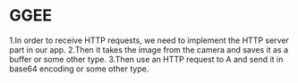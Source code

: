 # GGEE
1.In order to receive HTTP requests, we need to implement the HTTP server part in our app.
2.Then it takes the image from the camera and saves it as a buffer or some other type.
3.Then use an HTTP request to A and send it in base64 encoding or some other type.
